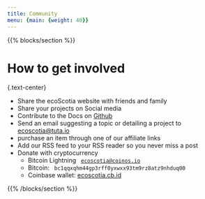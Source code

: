 ```yaml
---
title: Community
menu: {main: {weight: 40}}
---
```


<!--add blocks of content here to add more sections to the community page -->

{{% blocks/section %}}

# How to get involved
{.text-center}
- Share the ecoScotia website with friends and family
- Share your projects on Social media
- Contribute to the Docs on [Github](https://github.com/caelenm/caelenm.github.io)
- Send an email suggesting a topic or detailing a project to [ecoscotia@tuta.io](mailto:ecoscotia@tuta.io)
- purchase an item through one of our affiliate links
- Add our RSS feed to your RSS reader so you never miss a post
- Donate with cryptocurrency
    - Bitcoin Lightning <code> ecoscotia@coinos.io </code>
    - Bitcoin: <code> bc1qqxqhm44gp3rff0yxwxx93tm9rz8atz9nhduq00 </code>
    - Coinbase wallet: [ecoscotia.cb.id](https://profile.coinbase.com/ecoscotia.cb.id)



{{% /blocks/section %}}
